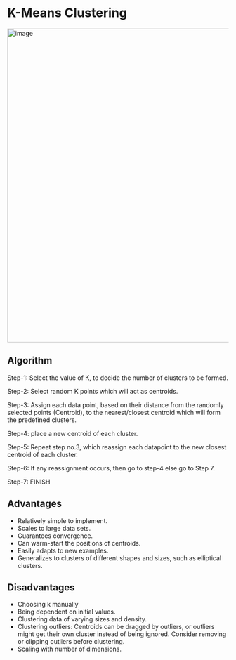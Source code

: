 # K-Means Clustering
<img width="715" alt="image" src="https://user-images.githubusercontent.com/119746917/205459851-ce10ec06-ed5e-4e95-8dfb-6f8d0cb7357e.png">

## Algorithm 
Step-1: Select the value of K, to decide the number of clusters to be formed.

Step-2: Select random K points which will act as centroids.

Step-3: Assign each data point, based on their distance from the randomly selected points (Centroid), to the nearest/closest centroid which will form the predefined clusters.

Step-4: place a new centroid of each cluster.

Step-5: Repeat step no.3, which reassign each datapoint to the new closest centroid of each cluster.

Step-6: If any reassignment occurs, then go to step-4 else go to Step 7.

Step-7: FINISH

## Advantages
* Relatively simple to implement.
* Scales to large data sets.
* Guarantees convergence.
* Can warm-start the positions of centroids.
* Easily adapts to new examples.
* Generalizes to clusters of different shapes and sizes, such as elliptical clusters.

## Disadvantages
* Choosing k manually
* Being dependent on initial values.
* Clustering data of varying sizes and density.
* Clustering outliers:
Centroids can be dragged by outliers, or outliers might get their own cluster instead of being ignored. 
Consider removing or clipping outliers before clustering.
* Scaling with number of dimensions.


